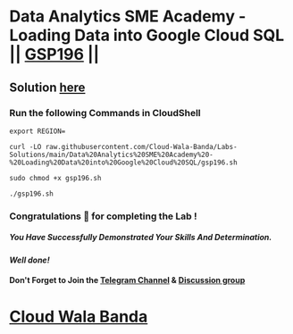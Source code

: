 # Data Analytics SME Academy - Loading Data into Google Cloud SQL || [GSP196](https://www.cloudskillsboost.google/focuses/1157?parent=catalog) ||

## Solution [here](https://youtu.be/Hlm75WgMpko)

### Run the following Commands in CloudShell

```
export REGION=
```
```
curl -LO raw.githubusercontent.com/Cloud-Wala-Banda/Labs-Solutions/main/Data%20Analytics%20SME%20Academy%20-%20Loading%20Data%20into%20Google%20Cloud%20SQL/gsp196.sh

sudo chmod +x gsp196.sh

./gsp196.sh
```

### Congratulations 🎉 for completing the Lab !

##### *You Have Successfully Demonstrated Your Skills And Determination.*

#### *Well done!*

#### Don't Forget to Join the [Telegram Channel](https://t.me/cloudwalabanda) & [Discussion group](https://t.me/cloudwalabandachats)

# [Cloud Wala Banda](https://www.youtube.com/@cloudwalabanda)
